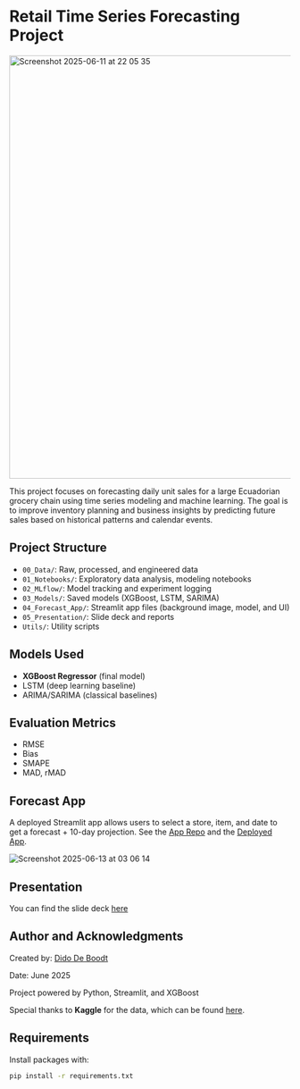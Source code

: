 # Retail Time Series Forecasting Project

<img width="758" alt="Screenshot 2025-06-11 at 22 05 35" src="https://github.com/user-attachments/assets/ce9dcdfa-9cfd-4442-990e-b116bc795cd2" />


This project focuses on forecasting daily unit sales for a large Ecuadorian grocery chain using time series modeling and machine learning. The goal is to improve inventory planning and business insights by predicting future sales based on historical patterns and calendar events.

## Project Structure

- `00_Data/`: Raw, processed, and engineered data
- `01_Notebooks/`: Exploratory data analysis, modeling notebooks
- `02_MLflow/`: Model tracking and experiment logging
- `03_Models/`: Saved models (XGBoost, LSTM, SARIMA)
- `04_Forecast_App/`: Streamlit app files (background image, model, and UI)
- `05_Presentation/`: Slide deck and reports
- `Utils/`: Utility scripts

## Models Used

- **XGBoost Regressor** (final model)
- LSTM (deep learning baseline)
- ARIMA/SARIMA (classical baselines)

## Evaluation Metrics

- RMSE  
- Bias  
- SMAPE  
- MAD, rMAD

## Forecast App

A deployed Streamlit app allows users to select a store, item, and date to get a forecast + 10-day projection. See the [App Repo](https://github.com/Dido-D-B/RetailForecasting_App) and the [Deployed App](https://retailforecastingapp-nwuukzuxmjkoqed66zcxcu.streamlit.app/).

![Screenshot 2025-06-13 at 03 06 14](https://github.com/user-attachments/assets/f4955f3c-60c3-46a6-963e-aa27d834c8bc)

## Presentation

You can find the slide deck [here](https://docs.google.com/presentation/d/1_6X_8SS0RpAmwbGZBB6WTW7p0CXxH4zm5st-aIMQjsU/edit?usp=sharing)

## Author and Acknowledgments

Created by: [Dido De Boodt](https://www.linkedin.com/in/dido-de-boodt/)

Date: June 2025

Project powered by Python, Streamlit, and XGBoost

Special thanks to **Kaggle** for the data, which can be found [here](https://www.kaggle.com/competitions/favorita-grocery-sales-forecasting). 

## Requirements

Install packages with:

```bash
pip install -r requirements.txt

